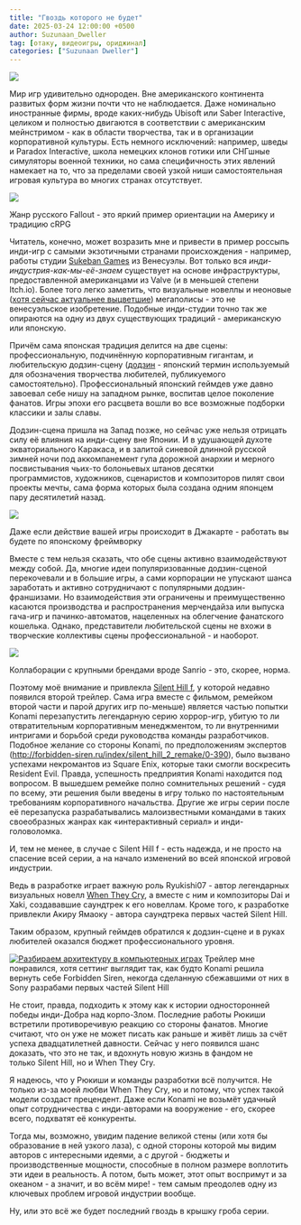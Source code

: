 ```yaml
---
title: "Гвоздь которого не будет"
date: 2025-03-24 12:00:00 +0500
author: Suzunaan_Dweller
tag: [отаку, видеоигры, ориджинал]
categories: ["Suzunaan Dweller"]
---
```


![](https://i.ibb.co/XfRWLRRz/tw-konami-card-2.png)

Мир игр удивительно однороден. Вне американского континента развитых форм жизни почти что не наблюдается. Даже номинально иностранные фирмы, вроде каких-нибудь Ubisoft или Saber Interactive, целиком и полностью двигаются в соответствии с американским мейнстримом - как в области творчества, так и в организации корпоративной культуры. Есть немного исключений: например, шведы и Paradox Interactive, школа немецких клонов готики или СНГшные симуляторы военной техники, но сама специфичность этих явлений намекает на то, что за пределами своей узкой ниши самостоятельная игровая культура во многих странах отсутствует.

![](https://i.ibb.co/CKqPSZ9K/atom-rpg-trudograd-offer-142n0.jpg)

Жанр русского Fallout - это яркий пример ориентации на Америку и традицию cRPG

Читатель, конечно, может возразить мне и привести в пример россыпь инди-игр с самыми экзотичными странами происхождения - например, работы студии [Sukeban Games](https://sukeban.moe/) из Венесуэлы. Вот только вся _инди-индустрия-как-мы-её-знаем_ существует на основе инфраструктуры, предоставленной американцами из Valve (и в меньшей степени Itch.io). Более того легко заметить, что визуальные новеллы и неоновые ([хотя сейчас актуальнее выцветшие](https://www.youtube.com/watch?v=lfF_UzVJhLo)) мегаполисы - это не венесуэльское изобретение. Подобные инди-студии точно так же опираются на одну из двух существующих традиций - американскую или японскую.

Причём сама японская традиция делится на две сцены: профессиональную, подчинённую корпоративным гигантам, и любительскую додзин-сцену ([додзин](https://ru.touhouwiki.net/wiki/%D0%94%D0%BE%D0%B4%D0%B7%D0%B8%D0%BD) - японский термин используемый для обозначения творчества любителей, публикуемого самостоятельно). Профессиональный японский геймдев уже давно завоевал себе нишу на западном рынке, воспитав целое поколение фанатов. Игры эпохи его расцвета вошли во все возможные подборки классики и залы славы.

Додзин-сцена пришла на Запад позже, но сейчас уже нельзя отрицать силу её влияния на инди-сцену вне Японии. И в удушающей духоте экваториального Каракаса, и в залитой синевой длинной русской зимней ночи под аккомпанемент гула дорожной анархии и мерного посвистывания чьих-то болоньевых штанов десятки программистов, художников, сценаристов и композиторов пилят свои проекты мечты, сама форма которых была создана одним японцем пару десятилетий назад.

![](https://i.ibb.co/LdnRrfb2/Website-Header-V2.jpg)

Даже если действие вашей игры происходит в Джакарте - работать вы будете по японскому фреймворку

Вместе с тем нельзя сказать, что обе сцены активно взаимодействуют между собой. Да, многие идеи популяризованные додзин-сценой перекочевали и в большие игры, а сами корпорации не упускают шанса заработать и активно сотрудничают с популярными додзин-франшизами. Но взаимодействия эти ограничены и преимущественно касаются производства и распространения мерчендайза или выпуска гача-игр и пачинко-автоматов, нацеленных на облегчение фанатского кошелька. Однако, представители любительской сцены не вхожи в творческие коллективы сцены профессиональной - и наоборот.

![](https://i.ibb.co/k6xWMhSf/Higurashi-Puroland-background.png)

Коллаборации с крупными брендами вроде Sanrio - это, скорее, норма.

Поэтому моё внимание и привлекла [Silent Hill f](https://en.wikipedia.org/wiki/Silent_Hill_f), у которой недавно появился второй трейлер. Сама игра вместе с фильмом, ремейком второй части и парой других игр по-меньше) является частью попытки Konami перезапустить легендарную серию хоррор-игр, убитую то ли отвратительным корпоративным менеджментом, то ли внутренними интригами и борьбой среди руководства команды разработчиков. Подобное желание со стороны Konami, по предположениям экспертов (http://forbidden-siren.ru/index/silent_hill_2_remake/0-390), было вызвано успехами некромантов из Square Enix, которые таки смогли воскресить Resident Evil. Правда, успешность предприятия Konami находится под вопросом. В вышедшем ремейке полно сомнительных решений - судя по всему, эти решения были введены в игру только по настоятельным требованиям корпоративного начальства. Другие же игры серии после её перезапуска разрабатывались малоизвестными командами в таких своеобразных жанрах как «интерактивный сериал» и инди-головоломка.

И, тем не менее, в случае с Silent Hill f - есть надежда, и не просто на спасение всей серии, а на начало изменений во всей японской игровой индустрии.

Ведь в разработке играет важную роль Ryukishi07 - автор легендарных визуальных новелл [When They Cry](https://store.steampowered.com/app/310360/Higurashi_When_They_Cry_Hou__Ch1_Onikakushi/?l=russian), а вместе с ним и композиторы Dai и Xaki, создававшие саундтрек к его новеллам. Кроме того, к разработке привлекли Акиру Ямаоку - автора саундтрека первых частей Silent Hill.

Таким образом, крупный геймдев обратился к додзин-сцене и в руках любителей оказался бюджет профессионального уровня.

[![Разбираем архитектуру в компьютерных играх](https://img.youtube.com/vi/0-eMuy6UJ6U/0.jpg)](https://www.youtube.com/watch?v=0-eMuy6UJ6U)
Трейлер мне понравился, хотя сеттинг выглядит так, как будто Konami решила  
вернуть себе Forbidden Siren, некогда сделанную сбежавшими от них в Sony разрабами первых частей Silent Hill

Не стоит, правда, подходить к этому как к истории односторонней победы инди-Добра над корпо-Злом. Последние работы Рюкиши встретили противоречивую реакцию со стороны фанатов. Многие считают, что он уже не может писать как раньше и живёт лишь за счёт успеха двадцатилетней давности. Сейчас у него появился шанс доказать, что это не так, и вдохнуть новую жизнь в фандом не только Silent Hill, но и When They Cry.

Я надеюсь, что у Рюкиши и команды разработки всё получится. Не только из-за моей любви When They Cry, но и потому, что успех такой модели создаст прецендент. Даже если Konami не возьмёт удачный опыт сотрудничества с инди-авторами на вооружение - его, скорее всего, подхватят её конкуренты.

Тогда мы, возможно, увидим падение великой стены (или хотя бы образование в ней узкого лаза), с одной стороны которой мы видим авторов с интересными идеями, а с другой - бюджеты и производственные мощности, способные в полном размере воплотить эти идеи в реальность. А потом, быть может, этот опыт воспримут и за океаном - а значит, и во всём мире! - тем самым преодолев одну из ключевых проблем игровой индустрии вообще.

Ну, или это всё же будет последний гвоздь в крышку гроба серии.
